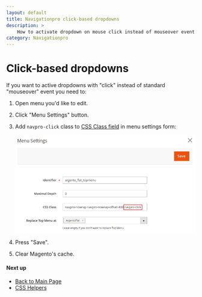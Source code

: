 ```yaml
---
layout: default
title: Navigationpro click-based dropdowns
description: >
    How to activate dropdown on mouse click instead of mouseover event.
category: Navigationpro
---
```


# Click-based dropdowns

If you want to active dropdowns with "click" instead of standard "mouseover" event
you need to:

 1. Open menu you'd like to edit.
 2. Click "Menu Settings" button.
 3. Add `navpro-click` class to
    [CSS Class field](/m2/extensions/navigationpro/backend/menu-settings/#general-settings)
    in menu settings form:

    ![Menu Settings](/images/m2/navigationpro/use-cases/click.png)

 4. Press "Save".
 5. Clear Magento's cache.

#### Next up

 -  [Back to Main Page](/m2/extensions/navigationpro/)
 -  [CSS Helpers][css-helpers]

[css-helpers]: /m2/extensions/navigationpro/customization/css-helpers/ "CSS Helpers"
